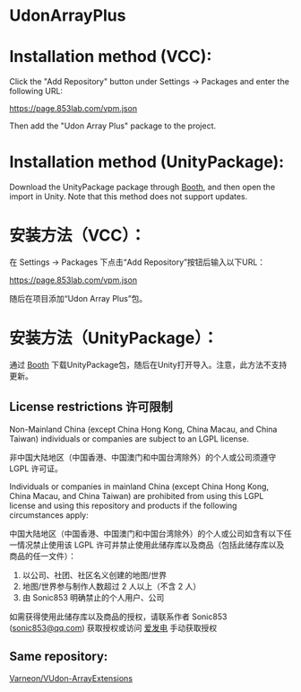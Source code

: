 # UdonArrayPlus

# Installation method (VCC):
Click the "Add Repository" button under Settings → Packages and enter the following URL:

https://page.853lab.com/vpm.json

Then add the "Udon Array Plus" package to the project.

# Installation method (UnityPackage):
Download the UnityPackage package through [Booth](https://853lab.booth.pm/items/5418246), and then open the import in Unity. Note that this method does not support updates.

# 安装方法（VCC）：
在 Settings → Packages 下点击“Add Repository”按钮后输入以下URL：

https://page.853lab.com/vpm.json

随后在项目添加“Udon Array Plus”包。

# 安装方法（UnityPackage）：
通过 [Booth](https://853lab.booth.pm/items/5418246) 下载UnityPackage包，随后在Unity打开导入。注意，此方法不支持更新。

## License restrictions 许可限制
Non-Mainland China (except China Hong Kong, China Macau, and China Taiwan) individuals or companies are subject to an LGPL license.

非中国大陆地区（中国香港、中国澳门和中国台湾除外）的个人或公司须遵守 LGPL 许可证。

Individuals or companies in mainland China (except China Hong Kong, China Macau, and China Taiwan) are prohibited from using this LGPL license and using this repository and products if the following circumstances apply:

中国大陆地区（中国香港、中国澳门和中国台湾除外）的个人或公司如含有以下任一情况禁止使用该 LGPL 许可并禁止使用此储存库以及商品（包括此储存库以及商品的任一文件）：
1. 以公司、社团、社区名义创建的地图/世界
2. 地图/世界参与制作人数超过 2 人以上（不含 2 人）
3. 由 Sonic853 明确禁止的个人用户、公司

如需获得使用此储存库以及商品的授权，请联系作者 Sonic853 (sonic853@qq.com) 获取授权或访问 [爱发电](https://afdian.net/a/Sonic853) 手动获取授权

## Same repository:
[Varneon/VUdon-ArrayExtensions](https://github.com/Varneon/VUdon-ArrayExtensions)
